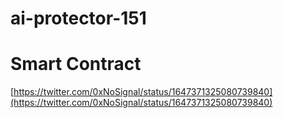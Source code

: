 # ai-protector-151

# Smart Contract
[https://twitter.com/0xNoSignal/status/1647371325080739840](https://twitter.com/0xNoSignal/status/1647371325080739840)
